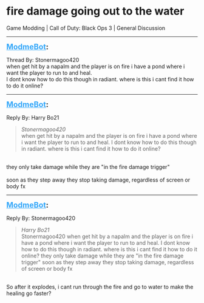 # fire damage going out to the water
Game Modding | Call of Duty: Black Ops 3 | General Discussion

---
<strong style="font-size: 1.4em;"><span style="text-decoration: underline;text-decoration-color: #34a7f9;"><span style="color:#34a7f9;">ModmeBot</span></span>:</strong>

<p>Thread By: Stonermagoo420<br />when get hit by a napalm and the player is on fire i have a pond where i want the player to run to and heal.<br />I dont know how to do this though in radiant. where is this i cant find it how to do it online?</p>

---
<strong style="font-size: 1.4em;"><span style="text-decoration: underline;text-decoration-color: #34a7f9;"><span style="color:#34a7f9;">ModmeBot</span></span>:</strong>

<p>Reply By: Harry Bo21<br /><blockquote><em>Stonermagoo420</em><br />when get hit by a napalm and the player is on fire i have a pond where i want the player to run to and heal. I dont know how to do this though in radiant. where is this i cant find it how to do it online?</blockquote><br /> they only take damage while they are &quot;in the fire damage trigger&quot;<br /> <br />soon as they step away they stop taking damage, regardless of screen or body fx</p>

---
<strong style="font-size: 1.4em;"><span style="text-decoration: underline;text-decoration-color: #34a7f9;"><span style="color:#34a7f9;">ModmeBot</span></span>:</strong>

<p>Reply By: Stonermagoo420<br /><blockquote><em>Harry Bo21</em><br />Stonermagoo420 when get hit by a napalm and the player is on fire i have a pond where i want the player to run to and heal. I dont know how to do this though in radiant. where is this i cant find it how to do it online?  they only take damage while they are &quot;in the fire damage trigger&quot;   soon as they step away they stop taking damage, regardless of screen or body fx</blockquote><br /> So after it explodes, i cant run through the fire and go to water to make the healing go faster?</p>
